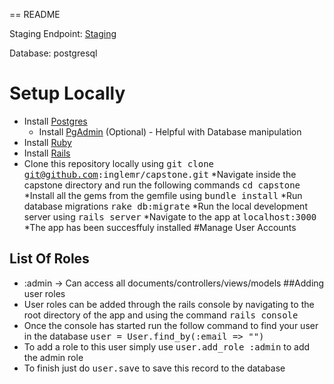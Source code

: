 == README

Staging Endpoint: [Staging](https://gsw-capstone.herokuapp.com/)

Database: postgresql

# Setup Locally
* Install [Postgres](https://wiki.postgresql.org/wiki/Detailed_installation_guides)
  * Install [PgAdmin](http://www.pgadmin.org/) (Optional) - Helpful with Database manipulation
* Install [Ruby](https://www.ruby-lang.org/en/documentation/installation/)
* Install [Rails](http://guides.railsgirls.com/install)
* Clone this repository locally using <tt>git clone git@github.com:inglemr/capstone.git</tt>
	*Navigate inside the capstone directory and run the following commands <tt>cd capstone</tt>
	*Install all the gems from the gemfile using <tt>bundle install</tt>
	*Run database migrations <tt>rake db:migrate</tt>
	*Run the local development server using <tt>rails server</tt>
	*Navigate to the app at <tt>localhost:3000</tt>
	*The app has been succesffuly installed
#Manage User Accounts

## List Of Roles
* :admin -> Can access all documents/controllers/views/models
##Adding user roles
* User roles can be added through the rails console by navigating to the root directory of the app and using the command <tt>rails console</tt>
* Once the console has started run the follow command to find your user in the database <tt>user = User.find_by(:email => "<email>")</tt>
* To add a role to this user simply use <tt>user.add_role :admin</tt> to add the admin role
* To finish just do <tt>user.save</tt> to save this record to the database
